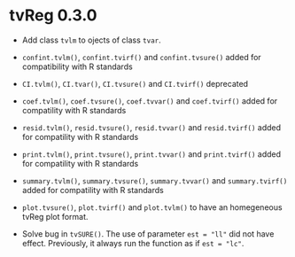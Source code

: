 # tvReg 0.3.0

* Add class `tvlm` to ojects of class `tvar`.

* `confint.tvlm()`, `confint.tvirf()` and `confint.tvsure()` added for compatibility with R standards

* `CI.tvlm()`, `CI.tvar()`, `CI.tvsure()` and `CI.tvirf()` deprecated

* `coef.tvlm()`, `coef.tvsure()`, `coef.tvvar()` and `coef.tvirf()` added for compatility with R standards

* `resid.tvlm()`, `resid.tvsure()`, `resid.tvvar()` and `resid.tvirf()` added for compatility with R standards

* `print.tvlm()`, `print.tvsure()`, `print.tvvar()` and `print.tvirf()` added for compatility with R standards

* `summary.tvlm()`, `summary.tvsure()`, `summary.tvvar()` and `summary.tvirf()` added for compatility with R standards

* `plot.tvsure()`, `plot.tvirf()` and `plot.tvlm()` to have an homegeneous tvReg plot format.

* Solve bug in `tvSURE()`. The use of parameter `est = "ll"` did not have effect. Previously, it always run the function as if `est = "lc"`.


